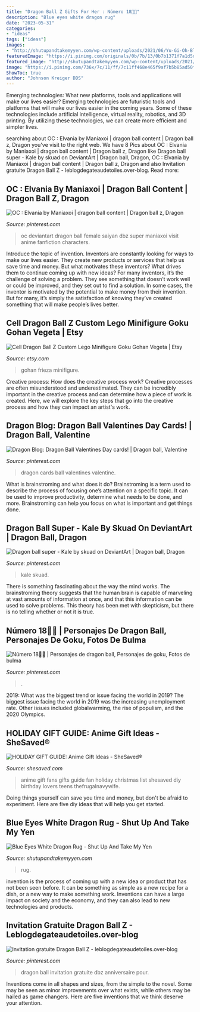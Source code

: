 ```yaml
---
title: "Dragon Ball Z Gifts For Her : Número 18🤤😍"
description: "Blue eyes white dragon rug"
date: "2023-05-31"
categories:
- "ideas"
tags: ["ideas"]
images:
- "http://shutupandtakemyyen.com/wp-content/uploads/2021/06/Yu-Gi-Oh-Blue-Eyes-White-Dragon-Rug-Copy-2.jpg"
featuredImage: "https://i.pinimg.com/originals/0b/7b/13/0b7b1371f7a1d5d611c42dbd7d96eca0.jpg"
featured_image: "http://shutupandtakemyyen.com/wp-content/uploads/2021/06/Yu-Gi-Oh-Blue-Eyes-White-Dragon-Rug-Copy-2.jpg"
image: "https://i.pinimg.com/736x/7c/11/ff/7c11ff468e465f9af7b5b85ad50fb106.jpg"
ShowToc: true
author: "Johnson Kreiger DDS"
---
```



Emerging technologies: What new platforms, tools and applications will make our lives easier?
Emerging technologies are futuristic tools and platforms that will make our lives easier in the coming years. Some of these technologies include artificial intelligence, virtual reality, robotics, and 3D printing. By utilizing these technologies, we can create more efficient and simpler lives.

	

		
searching about OC : Elvania by Maniaxoi | dragon ball content | Dragon ball z, Dragon you've visit to the right web. We have 8 Pics about OC : Elvania by Maniaxoi | dragon ball content | Dragon ball z, Dragon like Dragon ball super - Kale by skuad on DeviantArt | Dragon ball, Dragon, OC : Elvania by Maniaxoi | dragon ball content | Dragon ball z, Dragon and also Invitation gratuite Dragon Ball Z - leblogdegateaudetoiles.over-blog. Read more:
		
    
## OC : Elvania By Maniaxoi | Dragon Ball Content | Dragon Ball Z, Dragon

<img loading=lazy src="https://i.pinimg.com/originals/8d/0a/0d/8d0a0d9d0e523c3ca83a1049a779de66.jpg" onerror="this.onerror=null;this.src='https://tse2.mm.bing.net/th?id=OIP.qR_CBDNN-sv-8rnpV5tF8wHaKe&amp;pid=15.1';" alt="OC : Elvania by Maniaxoi | dragon ball content | Dragon ball z, Dragon">

_Source: pinterest.com_

>oc deviantart dragon ball female saiyan dbz super maniaxoi visit anime fanfiction characters. 

	

Introduce the topic of invention.
Inventors are constantly looking for ways to make our lives easier. They create new products or services that help us save time and money. But what motivates these inventors? What drives them to continue coming up with new ideas?
For many inventors, it’s the challenge of solving a problem. They see something that doesn’t work well or could be improved, and they set out to find a solution. In some cases, the inventor is motivated by the potential to make money from their invention. But for many, it’s simply the satisfaction of knowing they’ve created something that will make people’s lives better.

    
## Cell Dragon Ball Z Custom Lego Minifigure Goku Gohan Vegeta | Etsy

<img loading=lazy src="https://i.etsystatic.com/27687543/r/il/94d8a4/2952202190/il_1140xN.2952202190_8mz5.jpg" onerror="this.onerror=null;this.src='https://tse2.mm.bing.net/th?id=OIP._P5YIRgQHkZCto-JiNTplQHaHa&amp;pid=15.1';" alt="Cell Dragon Ball Z Custom Lego Minifigure Goku Gohan Vegeta | Etsy">

_Source: etsy.com_

>gohan frieza minifigure. 

	

Creative process: How does the creative process work?
Creative processes are often misunderstood and underestimated. They can be incredibly important in the creative process and can determine how a piece of work is created. Here, we will explore the key steps that go into the creative process and how they can impact an artist's work.

    
## Dragon Blog: Dragon Ball Valentines Day Cards! | Dragon Ball, Valentine

<img loading=lazy src="https://i.pinimg.com/originals/0b/7b/13/0b7b1371f7a1d5d611c42dbd7d96eca0.jpg" onerror="this.onerror=null;this.src='https://tse2.mm.bing.net/th?id=OIP.hq6O__94cUtleDgEyFKR1wAAAA&amp;pid=15.1';" alt="Dragon Blog: Dragon Ball Valentines Day cards! | Dragon ball, Valentine">

_Source: pinterest.com_

>dragon cards ball valentines valentine. 

	

What is brainstroming and what does it do?
Brainstroming is a term used to describe the process of focusing one’s attention on a specific topic. It can be used to improve productivity, determine what needs to be done, and more. Brainstroming can help you focus on what is important and get things done.

    
## Dragon Ball Super - Kale By Skuad On DeviantArt | Dragon Ball, Dragon

<img loading=lazy src="https://i.pinimg.com/736x/7c/11/ff/7c11ff468e465f9af7b5b85ad50fb106.jpg" onerror="this.onerror=null;this.src='https://tse1.mm.bing.net/th?id=OIP.ZFSZdPsUwMJ_rtZXwf_UMAHaKe&amp;pid=15.1';" alt="Dragon ball super - Kale by skuad on DeviantArt | Dragon ball, Dragon">

_Source: pinterest.com_

>kale skuad. 

	

There is something fascinating about the way the mind works. The brainstroming theory suggests that the human brain is capable of marveling at vast amounts of information at once, and that this information can be used to solve problems. This theory has been met with skepticism, but there is no telling whether or not it is true.

    
## Número 18🤤😍 | Personajes De Dragon Ball, Personajes De Goku, Fotos De Bulma

<img loading=lazy src="https://i.pinimg.com/736x/6a/cd/e2/6acde2005d84cc118e55b5f0f70c5b86.jpg" onerror="this.onerror=null;this.src='https://tse2.mm.bing.net/th?id=OIP.ofRmDfmr0aoPSVEc4TvlbgHaNN&amp;pid=15.1';" alt="Número 18🤤😍 | Personajes de dragon ball, Personajes de goku, Fotos de bulma">

_Source: pinterest.com_

>. 

	

2019: What was the biggest trend or issue facing the world in 2019?
The biggest issue facing the world in 2019 was the increasing unemployment rate. Other issues included globalwarming, the rise of populism, and the 2020 Olympics.

    
## HOLIDAY GIFT GUIDE: Anime Gift Ideas - SheSaved®

<img loading=lazy src="https://www.shesaved.com/wp-content/uploads/2017/12/Anime-Gift-Guide-SHE-SAVED.jpg" onerror="this.onerror=null;this.src='https://tse3.mm.bing.net/th?id=OIP.HqC8aI_P_iS2UZk-IiasZQHaKd&amp;pid=15.1';" alt="HOLIDAY GIFT GUIDE: Anime Gift Ideas - SheSaved®">

_Source: shesaved.com_

>anime gift fans gifts guide fan holiday christmas list shesaved diy birthday lovers teens thefrugalnavywife. 

	

Doing things yourself can save you time and money, but don't be afraid to experiment. Here are five diy ideas that will help you get started.

    
## Blue Eyes White Dragon Rug - Shut Up And Take My Yen

<img loading=lazy src="http://shutupandtakemyyen.com/wp-content/uploads/2021/06/Yu-Gi-Oh-Blue-Eyes-White-Dragon-Rug-Copy-2.jpg" onerror="this.onerror=null;this.src='https://tse3.mm.bing.net/th?id=OIP.V85ZIK-YSutAbeWPZ-vIEwHaD5&amp;pid=15.1';" alt="Blue Eyes White Dragon Rug - Shut Up And Take My Yen">

_Source: shutupandtakemyyen.com_

>rug. 

	

invention is the process of coming up with a new idea or product that has not been seen before. It can be something as simple as a new recipe for a dish, or a new way to make something work. Inventions can have a large impact on society and the economy, and they can also lead to new technologies and products.

    
## Invitation Gratuite Dragon Ball Z - Leblogdegateaudetoiles.over-blog

<img loading=lazy src="https://i.pinimg.com/736x/a9/f4/48/a9f448a42965cad2550c606e3e23b09c.jpg" onerror="this.onerror=null;this.src='https://tse1.mm.bing.net/th?id=OIP.UVhbMYnVrqRULuWdqwQcDAHaFK&amp;pid=15.1';" alt="Invitation gratuite Dragon Ball Z - leblogdegateaudetoiles.over-blog">

_Source: pinterest.com_

>dragon ball invitation gratuite dbz anniversaire pour. 

	

Inventions come in all shapes and sizes, from the simple to the novel. Some may be seen as minor improvements over what exists, while others may be hailed as game changers. Here are five inventions that we think deserve your attention.

